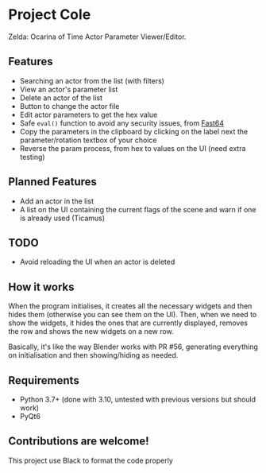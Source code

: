 # Project Cole
Zelda: Ocarina of Time Actor Parameter Viewer/Editor.

## Features
- Searching an actor from the list (with filters)
- View an actor's parameter list
- Delete an actor of the list
- Button to change the actor file
- Edit actor parameters to get the hex value
- Safe ``eval()`` function to avoid any security issues, from [Fast64](https://github.com/fast-64/fast64)
- Copy the parameters in the clipboard by clicking on the label next the parameter/rotation textbox of your choice
- Reverse the param process, from hex to values on the UI (need extra testing)

## Planned Features
- Add an actor in the list
- A list on the UI containing the current flags of the scene and warn if one is already used (Ticamus)

## TODO
- Avoid reloading the UI when an actor is deleted

## How it works
When the program initialises, it creates all the necessary widgets and then hides them (otherwise you can see them on the UI). Then, when we need to show the widgets, it hides the ones that are currently displayed, removes the row and shows the new widgets on a new row.

Basically, it's like the way Blender works with PR #56, generating everything on initialisation and then showing/hiding as needed.

## Requirements
- Python 3.7+ (done with 3.10, untested with previous versions but should work)
- PyQt6

## Contributions are welcome!
This project use Black to format the code properly
